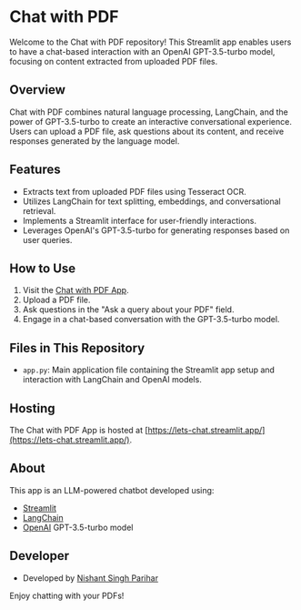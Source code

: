 # Chat with PDF

Welcome to the Chat with PDF repository! This Streamlit app enables users to have a chat-based interaction with an OpenAI GPT-3.5-turbo model, focusing on content extracted from uploaded PDF files.

## Overview

Chat with PDF combines natural language processing, LangChain, and the power of GPT-3.5-turbo to create an interactive conversational experience. Users can upload a PDF file, ask questions about its content, and receive responses generated by the language model.

## Features

- Extracts text from uploaded PDF files using Tesseract OCR.
- Utilizes LangChain for text splitting, embeddings, and conversational retrieval.
- Implements a Streamlit interface for user-friendly interactions.
- Leverages OpenAI's GPT-3.5-turbo for generating responses based on user queries.

## How to Use

1. Visit the [Chat with PDF App](https://lets-chat.streamlit.app/).
2. Upload a PDF file.
3. Ask questions in the "Ask a query about your PDF" field.
4. Engage in a chat-based conversation with the GPT-3.5-turbo model.

## Files in This Repository

- `app.py`: Main application file containing the Streamlit app setup and interaction with LangChain and OpenAI models.

## Hosting

The Chat with PDF App is hosted at [https://lets-chat.streamlit.app/](https://lets-chat.streamlit.app/).

## About

This app is an LLM-powered chatbot developed using:
- [Streamlit](https://streamlit.io/)
- [LangChain](https://python.langchain.com/)
- [OpenAI](https://platform.openai.com/docs/models) GPT-3.5-turbo model

## Developer

- Developed by [Nishant Singh Parihar](https://nishantparihar.github.io/)


Enjoy chatting with your PDFs!
